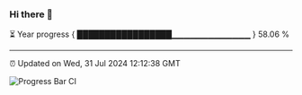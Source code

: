 ### Hi there 👋

⏳ Year progress { █████████████████▁▁▁▁▁▁▁▁▁▁▁▁▁ } 58.06 %

---

⏰ Updated on Wed, 31 Jul 2024 12:12:38 GMT

![Progress Bar CI](https://github.com/liununu/liununu/workflows/Progress%20Bar%20CI/badge.svg)
